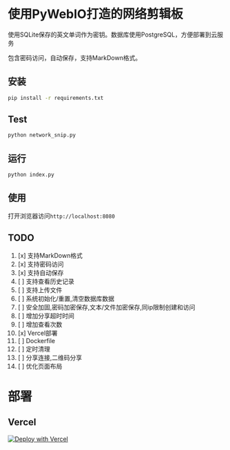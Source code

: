 # 使用PyWebIO打造的网络剪辑板
使用SQLite保存的英文单词作为密钥。数据库使用PostgreSQL，方便部署到云服务

包含密码访问，自动保存，支持MarkDown格式。

## 安装

```bash
pip install -r requirements.txt
```
## Test

```bash
python network_snip.py
```

## 运行

```bash
python index.py
```

## 使用

打开浏览器访问`http://localhost:8080`

## TODO
1. [x] 支持MarkDown格式
2. [x] 支持密码访问
3. [x] 支持自动保存
4. [ ] 支持查看历史记录
5. [ ] 支持上传文件
6. [ ] 系统初始化/重置,清空数据库数据
7. [ ] 安全加固,密码加密保存,文本/文件加密保存,同ip限制创建和访问
8. [ ] 增加分享超时时间
9. [ ] 增加查看次数
10. [x] Vercel部署
11. [ ] Dockerfile
12. [ ] 定时清理
13. [ ] 分享连接,二维码分享
14. [ ] 优化页面布局

# 部署
## Vercel
[![Deploy with Vercel](https://vercel.com/button)](https://vercel.com/new/clone?repository-url=https%3A%2F%2Fgithub.com%2Fnickdlkk%2Fnet_snip&env=STREAM_MODE&project-name=net_snip&repository-name=net_snip)